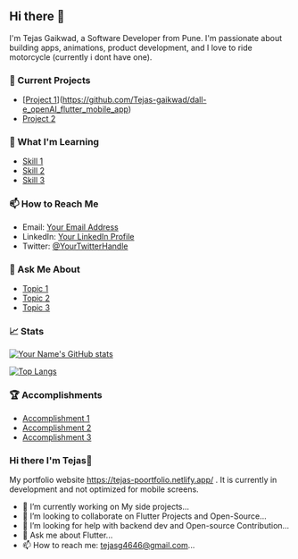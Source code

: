 ## Hi there 👋

I'm Tejas Gaikwad, a Software Developer from Pune. I'm passionate about building apps, animations, product development, and I love to ride motorcycle (currently i dont have one).

### 🔭 Current Projects

- [[Project 1](https://github.com/yourusername/project1)](https://github.com/Tejas-gaikwad/dall-e_openAI_flutter_mobile_app)
- [Project 2](https://github.com/yourusername/project2)

### 🌱 What I'm Learning

- [Skill 1](https://www.example.com/)
- [Skill 2](https://www.example.com/)
- [Skill 3](https://www.example.com/)

### 📫 How to Reach Me

- Email: [Your Email Address](mailto:youremail@example.com)
- LinkedIn: [Your LinkedIn Profile](https://www.linkedin.com/in/yourusername/)
- Twitter: [@YourTwitterHandle](https://twitter.com/yourusername)

### 💬 Ask Me About

- [Topic 1](https://www.example.com/)
- [Topic 2](https://www.example.com/)
- [Topic 3](https://www.example.com/)

### 📈 Stats

[![Your Name's GitHub stats](https://github-readme-stats.vercel.app/api?username=yourusername&show_icons=true&theme=dark)](https://github.com/yourusername)

[![Top Langs](https://github-readme-stats.vercel.app/api/top-langs/?username=yourusername&layout=compact&theme=dark)](https://github.com/yourusername)

### 🏆 Accomplishments

- [Accomplishment 1](https://www.example.com/)
- [Accomplishment 2](https://www.example.com/)
- [Accomplishment 3](https://www.example.com/)















### Hi there I'm Tejas👋 


<!-- **Tejas-gaikwad/Tejas-gaikwad** is a ✨ _special_ ✨ repository because its `README.md` (this file) appears on your GitHub profile. -->

<!-- Here are some ideas to get you started: -->

My portfolio website https://tejas-poortfolio.netlify.app/ . It is currently in development and not optimized for mobile screens.

- 🔭 I’m currently working on My side projects...
- 👯 I’m looking to collaborate on Flutter Projects and Open-Source...
- 🤔 I’m looking for help with backend dev and Open-source Contribution...
- 💬 Ask me about Flutter...
- 📫 How to reach me: tejasg4646@gmail.com...


